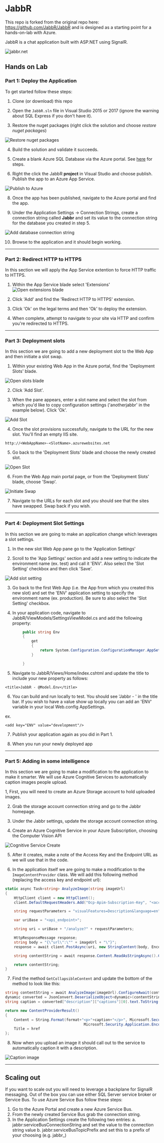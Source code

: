 # JabbR
This repo is forked from the original repo here: https://github.com/JabbR/JabbR and is designed as a starting point for a hands-on-lab with Azure.

JabbR is a chat application built with ASP.NET using SignalR.

![jabbr.net](https://raw.githubusercontent.com/JabbR/JabbR/ea5a15e6bc8c0d5dba2a69053c340e8c4755459e/Content/images/screenshot.png)

## Hands on Lab

### Part 1: Deploy the Application

To get started follow these steps:

1. Clone (or download) this repo

2. Open the `JabbR.sln` file in Visual Studio 2015 or 2017 (ignore the warning about SQL Express if you don't have it).

3. Restore the nuget packages (right click the solution and choose _restore nuget packages_)

![Restore nuget packages](/images/nuget-restore.png)

4. Build the solution and validate it succeeds.

5. Create a blank Azure SQL Database via the Azure portal. See [here](https://docs.microsoft.com/en-us/azure/sql-database/sql-database-get-started-portal) for steps.

7. Right the click the JabbR **project** in Visual Studio and choose publish. Publish the app to an Azure App Service.

![Publish to Azure](/images/jabbr-publish.gif)

8. Once the app has been published, navigate to the Azure portal and find the app.

9. Under the Application Settings -> Connection Strings, create a connection string called **Jabbr** and set its value to the connection string for the database you created in step 5.

![Add database connection string](/images/application-setting.gif)

10. Browse to the application and it should begin working.

-------------
### Part 2: Redirect HTTP to HTTPS

In this section we will apply the App Service extention to force HTTP traffic to HTTPS.

1. Within the App Service blade select 'Extensions'
![Open extensions blade](/images/extensions.PNG)

2. Click 'Add' and find the 'Redirect HTTP to HTTPS' extension.

3. Click 'Ok' on the legal terms and then 'Ok' to deploy the extension.

4. When complete, attempt to navigate to your site via HTTP and confirm you're redirected to HTTPS.

-------------
### Part 3: Deployment slots

In this section we are going to add a new deployment slot to the Web App and then initiate a slot swap.

1. Within your existing Web App in the Azure portal, find the 'Deployment Slots' blade.

![Open slots blade](/images/slots-blade.PNG)

2. Click 'Add Slot'.

3. When the pane appears, enter a slot name and select the slot from which you'd like to copy configuration settings ('anotherjabbr' in the example below). Click 'Ok'.

![Add Slot](/images/add-slot.PNG)

4. Once the slot provisions successfully, navigate to the URL for the new slot. You'll find an empty IIS site. 
```
http://<WebAppName>-<SlotName>.azurewebsites.net
```

5. Go back to the 'Deployment Slots' blade and choose the newly created slot.

![Open Slot](/images/open-new-slot.PNG)

6. From the Web App main portal page, or from the 'Deployment Slots' blade, choose 'Swap'.

![Initiate Swap](/images/initiate-swap.PNG)

7. Navigate to the URLs for each slot and you should see that the sites have swapped. Swap back if you wish.

-------------
### Part 4: Deployment Slot Settings
In this section we are going to make an application change which leverages a slot settings.

1. In the new slot Web App pane go to the 'Application Settings'

2. Scroll to the 'App Settings' section and add a new setting to indicate the environment name (ex. test) and call it 'ENV'. Also select the 'Slot Setting' checkbox and then click 'Save'.

![Add slot setting](/images/add-slot-setting.PNG)

3. Go back to the first Web App (i.e. the App from which you created this new slot) and set the 'ENV' application setting to specify the environment name (ex. production). Be sure to also select the 'Slot Setting' checkbox.

4. In your application code, navigate to JabbR/ViewModels/SettingsViewModel.cs and add the following property:
```cs
        public string Env
        {
            get
            {
                return System.Configuration.ConfigurationManager.AppSettings["ENV"];
            }

        }
```

5. Navigate to JabbR/Views/Home/index.cshtml and update the title to include your new property as follows:
```
<title>JabbR - @Model.Env</title>
```

6. You can build and run locally to test. You should see 'Jabbr - ' in the title bar. If you wish to have a value show up locally you can add an 'ENV' variable in your local Web.config AppSettings.

ex.
```
<add key="ENV" value="development"/>
```

7. Publish your application again as you did in Part 1.

8. When you run your newly deployed app

-------------

### Part 5: Adding in some intelligence

In this section we are going to make a modification to the application to make it smarter. We will use Azure Cognitive Services to automatically caption images people upload.

1, First, you will need to create an Azure Storage account to hold uploaded images. 

2. Grab the storage account connection string and go to the Jabbr homepage.

3. Under the Jabbr settings, update the storage account connection string.

4. Create an Azure Cognitive Service in your Azure Subscription, choosing the Computer Vision API

![Cognitive Service Create](/images/cog-svc-create.PNG)

5. After it creates, make a note of the Access Key and the Endpoint URL as we will use that in the code.

6. In the application itself we are going to make a modification to the `ImageContentProvider` class. We will add this following method (replacing the access key and endpoint url):

```csharp
static async Task<string> AnalyzeImage(string imageUrl)
{
    HttpClient client = new HttpClient();
    client.DefaultRequestHeaders.Add("Ocp-Apim-Subscription-Key", "<access_key>");

    string requestParameters = "visualFeatures=Description&language=en";

    var uriBase = "<api_endpoint>";

    string uri = uriBase + "/analyze?" + requestParameters;

    HttpResponseMessage response;
    string body = "{\"url\":\"" + imageUrl + "\"}";
    response = await client.PostAsync(uri, new StringContent(body, Encoding.UTF8, "application/json")).ConfigureAwait(continueOnCapturedContext: false);;

    string contentString = await response.Content.ReadAsStringAsync().ConfigureAwait(continueOnCapturedContext: false);

    return contentString;
}
```

7. Find the method `GetCollapsibleContent` and update the bottom of the method to look like this:

```csharp
string contentString = await AnalyzeImage(imageUrl).ConfigureAwait(continueOnCapturedContext: false);
dynamic converted = JsonConvert.DeserializeObject<dynamic>(contentString);
string caption = converted["description"]["captions"][0].text.ToString();

return new ContentProviderResult()
{
    Content = String.Format(format+"<p>"+caption+"</p>", Microsoft.Security.Application.Encoder.HtmlAttributeEncode(href),
                                    Microsoft.Security.Application.Encoder.HtmlAttributeEncode(imageUrl)),
    Title = href
};
```

8. Now when you upload an image it should call out to the service to automatically caption it with a description.

![Caption image](/images/image-caption.gif)


-------------

## Scaling out

If you want to scale out you will need to leverage a backplane for SignalR messaging. Out of the box you can use either SQL Server service broker or Service Bus. To use Azure Service Bus follow these steps:

1. Go to the Azure Portal and create a new Azure Service Bus.
2. From the newly created Service Bus grab the connection string.
3. In the Application Settings create the following two entries:
    a. jabbr:serviceBusConnectionString and set the value to the connection string value
    b. jabbr:serviceBusTopicPrefix and set this to a prefix of your choosing (e.g. jabbr_)
